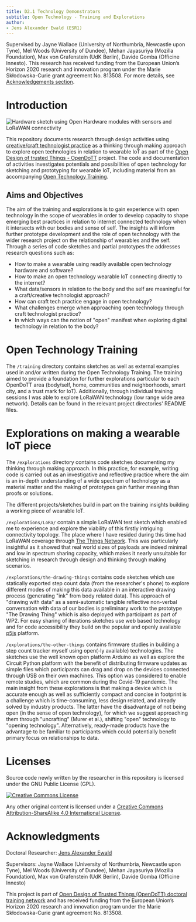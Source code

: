 ```yaml
---
title: D2.1 Technology Demonstrators
subtitle: Open Technology - Training and Explorations
author:
- Jens Alexander Ewald (ESR1)
---
```


Supervised by Jayne Wallace (University of Northumbria, Newcastle upon Tyne), Mel Woods (University of Dundee), Mehan Jayasuriya (Mozilla Foundation), Max von Grafenstein (UdK Berlin), Davide Gomba (Officine Innesto). This research has received funding from the European Union’s Horizon 2020 research and innovation program under the Marie Skłodowska-Curie grant agreement No. 813508. For more details, see [Acknowledgements section](#acknowledgements).

# Introduction

![Hardware sketch using Open Hardware modules with sensors and LoRaWAN connectivity](pictures/2021-05-04_14-21-46-000❤️.jpg)

This repository documents research through design activities using [creative/craft technologist practice](https://www.journalofjewelleryresearch.org/wp-content/uploads/2022/05/0143_SMT_Vol13_P04_Shorter_FA.pdf) as a thinking through making approach to explore open technologies in relation to wearable IoT as part of the [Open Design of trusted Things - OpenDoTT](https://opendott.org) project.
The code and documentation of activities investigates potentials and possibilities of open technology for sketching and prototyping for wearable IoT, including material from an accompanying [Open Technology Training](#open-technology-training).

## Aims and Objectives

The aim of the training and explorations is to gain experience with open technology in the scope of wearables in order to develop capacity to shape emerging best practices in relation to internet connected technology when it intersects with our bodies and sense of self. The insights will inform further prototype development and the role of open technology with the wider research project on the relationship of wearables and the self. Through a series of code sketches and partial prototypes the addresses research questions such as:

- How to make a wearable using readily available open technology hardware and software?
- How to make an open technology wearable IoT connecting directly to the internet?
- What data/sensors in relation to the body and the self are meaningful for a craft/creative technologist approach?
- How can craft tech practice engage in open technology?
- What challenges emerge when approaching open technology through craft technologist practice?
- In which ways can the notion of "open" manifest when exploring digital technology in relation to the body?

# Open Technology Training

The `/training` directory contains sketches as well as external examples used in and/or written during the Open Technology Training. The training aimed to provide a foundation for further explorations particular to each OpenDoTT area (body/self, home, communities and neighborhoods, smart city, and a trust mark for IoT).
Additionally, through individual training sessions I was able to explore LoRaWAN technology (low range wide area network). Details can be found in the relevant project directories' README files.

# Explorations on making a wearable IoT piece

The `/explorations` directory contains code sketches documenting my thinking through making approach. In this practice, for example, writing code is carried out as an investigative and reflective practice where the aim is an in-depth understanding of a wide spectrum of technology as a material matter and the making of prototypes gain further meaning than proofs or solutions.

The different projects/sketches build in part on the training insights building a working piece of wearable IoT.

`/explorations/LoRa/` contain a simple LoRaWAN test sketch which enabled me to experience and explore the viability of this firstly intriguing connectivity topology. The place where I have resided during this time had LoRaWAN coverage through [The Things Network](https://www.thethingsnetwork.org/). This was particularly insightful as it showed that real world sizes of payloads are indeed minimal and low in spectrum sharing capacity, which makes it nearly unsuitable for sketching in research through design and thinking through making scenarios.

`/explorations/the-drawing-things` contains code sketches which use statically exported step count data (from the researcher's phone) to explore different modes of making this data available in an interactive drawing process (generating "ink" from body related data). This approach of "drawing with data" as a semi-automatic tangible reflective non-verbal conversation with data of our bodies is preliminary work to the prototype "The Drawing Thing" which is also deployed with participant as part of WP2. For easy sharing of iterations sketches use web based technology and for code accessibility they build on the popular and openly available [p5js](https://p5js.org) platform.

`/explorations/the-other-things` contains firmware studies in building a step count tracker myself using open(-ly available) technologies. The sketches use the well known open platform Arduino as well as explore the Circuit Python platform with the benefit of distributing firmware updates as simple files which participants can drag and drop on the devices connected through USB on their own machines. This option was considered to enable remote studies, which are common during the Covid-19 pandemic.
The main insight from these explorations is that making a device which is accurate enough as well as sufficiently compact and concise in footprint is a challenge which is time-consuming, less design related, and already solved by industry products. The latter have the disadvantage of not being open (in the sense of open technology), for which we suggest approaching them through "uncrafting" (Murer et al.), shifting "open" technology to "opening technology". Alternatively, ready-made products have the advantage to be familiar to participants which could potentially benefit primary focus on relationships to data.

# Licenses

Source code newly written by the researcher in this repository is licensed under
the GNU Public License (GPL).

[![Creative Commons License](https://i.creativecommons.org/l/by-sa/4.0/88x31.png)](http://creativecommons.org/licenses/by-sa/4.0/)

Any other original content is licensed under a [Creative Commons Attribution-ShareAlike 4.0 International License](http://creativecommons.org/licenses/by-sa/4.0/).

# Acknowledgments

Doctoral Researcher: [Jens Alexander Ewald](mailto:jens.a.ewald@northumbria.ac.uk)

Supervisors: Jayne Wallace (University of Northumbria, Newcastle upon Tyne), Mel Woods (University of Dundee), Mehan Jayasuriya (Mozilla Foundation), Max von Grafenstein (UdK Berlin), Davide Gomba (Officine Innesto)

This project is part of [Open Design of Trusted Things (OpenDoTT) doctoral training network](https://opendott.org.) and has received funding from the European Union’s Horizon 2020 research and innovation program under the Marie Skłodowska-Curie grant agreement No. 813508.

